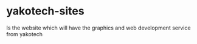 # yakotech-sites
Is the website which will have the graphics and web development service from yakotech
